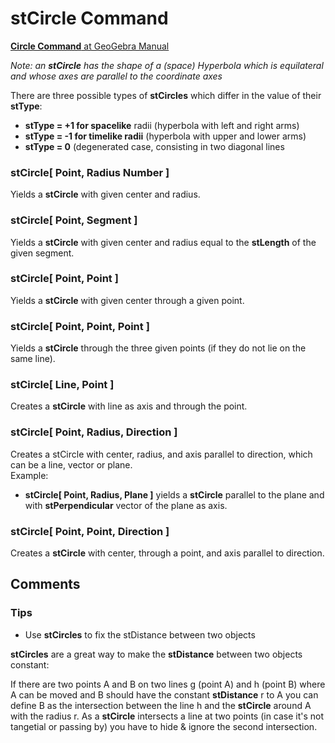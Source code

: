 # stCircle Command

[<b>Circle Command</b> at GeoGebra Manual](https://wiki.geogebra.org/en/Circle_Command)

<i> Note: an <b>stCircle</b> has the shape of a (space) Hyperbola which is equilateral and whose axes are parallel to the coordinate axes</i>

There are three possible types of <b>stCircles</b> which differ in the value of their <b>stType</b>:
* <b>stType = +1 for spacelike</b> radii (hyperbola with left and right arms)
* <b>stType = -1 for timelike radii</b> (hyperbola with upper and lower arms)
* <b>stType = 0</b> (degenerated case, consisting in two diagonal lines

### stCircle[ Point, Radius Number ]
Yields a <b>stCircle</b> with given center and radius.
### <b>stCircle[ Point, Segment ]</b>
Yields a <b>stCircle</b> with given center and radius equal to the <b>stLength</b> of the given segment.
### <b>stCircle[ Point, Point ]</b>
   Yields a <b>stCircle</b> with given center through a given point.
### <b>stCircle[ Point, Point, Point ]</b>
   Yields a <b>stCircle</b> through the three given points (if they do not lie on the same line).
### <b>stCircle[ Line, Point ]</b>
   Creates a <b>stCircle</b> with line as axis and through the point. 
### <b>stCircle[ Point, Radius, Direction ]</b>
   Creates a stCircle with center, radius, and axis parallel to direction, which can be a line, vector or plane.      
 Example:
    
* <b>stCircle[ Point, Radius, Plane ]</b> yields a <b>stCircle</b> parallel to the plane and with <b>stPerpendicular</b> vector of the plane as axis.

### <b>stCircle[ Point, Point, Direction ]</b>
   Creates a <b>stCircle</b> with center, through a point, and axis parallel to direction.

## Comments
### Tips
* Use <b>stCircles</b> to fix the stDistance between two objects

<b>stCircles</b> are a great way to make the <b>stDistance</b> between two objects constant: 

If there are two points A and B on two lines g (point A) and h (point B) where A can be moved 
and B should have the constant <b>stDistance</b> r to A you can define B as the intersection between the line h 
and the <b>stCircle</b> around A with the radius r. 
As a <b>stCircle</b> intersects a line at two points (in case it's not tangetial or passing by) 
you have to hide & ignore the second intersection. 


    
